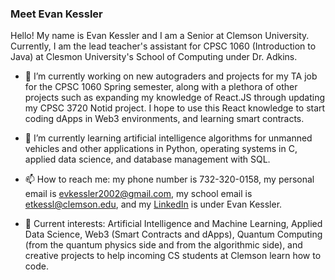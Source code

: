 ### Meet Evan Kessler

Hello! My name is Evan Kessler and I am a Senior at Clemson University. Currently, I am the lead teacher's assistant for CPSC 1060 (Introduction to Java) at Clesmon University's School of Computing under Dr. Adkins.

- 🔭 I’m currently working on new autograders and projects for my TA job for the CPSC 1060 Spring semester, along with a plethora of other projects such as expanding my knowledge of React.JS through updating my CPSC 3720 Notid project. I hope to use this React knowledge to start coding dApps in Web3 environments, and learning smart contracts.

- 🌱 I’m currently learning artificial intelligence algorithms for unmanned vehicles and other applications in Python, operating systems in C, applied data science, and database management with SQL. 

- 📫 How to reach me: my phone number is 732-320-0158, my personal email is evkessler2002@gmail.com, my school email is etkessl@clemson.edu, and my [LinkedIn](https://www.linkedin.com/in/evan-kessler-30b1331aa/) is under Evan Kessler.

- :orange_book: Current interests: Artificial Intelligence and Machine Learning, Applied Data Science, Web3 (Smart Contracts and dApps), Quantum Computing (from the quantum physics side and from the algorithmic side), and creative projects to help incoming CS students at Clemson learn how to code.
